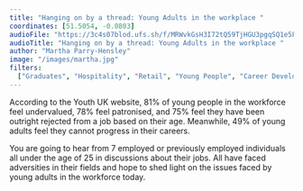 ```yaml
---
title: "Hanging on by a thread: Young Adults in the workplace "
coordinates: [51.5054, -0.0803]
audioFile: "https://3c4s07blod.ufs.sh/f/MRWvkGsH3I72tQ59TjHGU3pgqSQ1e5FXmRInbzD8LGaCKi7x"
audioTitle: "Hanging on by a thread: Young Adults in the workplace "
author: "Martha Parry-Hensley"
image: "/images/martha.jpg"
filters:
  ["Graduates", "Hospitality", "Retail", "Young People", "Career Development"]
---
```


According to the Youth UK website, 81% of young people in the workforce feel undervalued, 78% feel patronised, and 75% feel they have been outright rejected from a job based on their age. Meanwhile, 49% of young adults feel they cannot progress in their careers.

You are going to hear from 7 employed or previously employed individuals all under the age of 25 in discussions about their jobs. All have faced adversities in their fields and hope to shed light on the issues faced by young adults in the workforce today.

